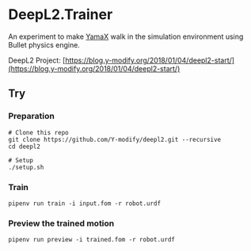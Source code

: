 # DeepL2.Trainer

An experiment to make [YamaX](https://y-modify.org/yamax) walk in the simulation environment using Bullet physics engine.

DeepL2 Project: [https://blog.y-modify.org/2018/01/04/deepl2-start/](https://blog.y-modify.org/2018/01/04/deepl2-start/)

## Try

### Preparation

```shell
# Clone this repo
git clone https://github.com/Y-modify/deepl2.git --recursive
cd deepl2

# Setup
./setup.sh
```

### Train

```shell
pipenv run train -i input.fom -r robot.urdf
```

### Preview the trained motion

```shell
pipenv run preview -i trained.fom -r robot.urdf
```
